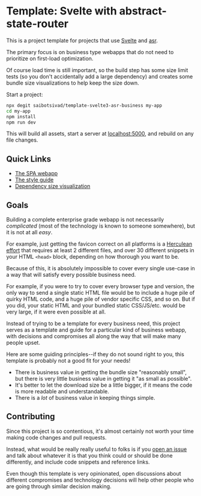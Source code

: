# Template: Svelte with abstract-state-router

This is a project template for projects that use [Svelte](https://svelte.dev) and [asr](https://github.com/TehShrike/abstract-state-router).

The primary focus is on business type webapps that do not need to prioritize on first-load optimization.

Of course load time is still important, so the build step has some size limit tests (so you don't accidentally add a large dependency) and creates some bundle size visualizations to help keep the size down.

Start a project:

```bash
npx degit saibotsivad/template-svelte3-asr-business my-app
cd my-app
npm install
npm run dev
```

This will build all assets, start a server at [localhost:5000](http://localhost:5000), and rebuild on any file changes.

## Quick Links

* [The SPA webapp](http://localhost:5000)
* [The style guide](http://localhost:5000/guide.html)
* [Dependency size visualization](http://localhost:5000/stats.html)

## Goals

Building a complete enterprise grade webapp is not necessarily *complicated* (most of the technology is known to someone somewhere), but it is not at all *easy*.

For example, just getting the favicon correct on all platforms is a [Herculean effort](https://realfavicongenerator.net/) that requires at least 2 different files, and over 30 different snippets in your HTML `<head>` block, depending on how thorough you want to be.

Because of this, it is absolutely impossible to cover every single use-case in a way that will satisfy every possible business need.

For example, if you were to try to cover every browser type and version, the only way to send a single static HTML file would be to include a huge pile of quirky HTML code, and a huge pile of vendor specific CSS, and so on. But if you did, your static HTML and your bundled static CSS/JS/etc. would be very large, if it were even possible at all.

Instead of trying to be a template for every business need, this project serves as a template and guide for a particular kind of business webapp, with decisions and compromises all along the way that will make many people upset.

Here are some guiding principles--if they do not sound right to you, this template is probably not a good fit for your needs!

* There is business value in getting the bundle size "reasonably small", but there is very little business value in getting it "as small as possible".
* It's better to let the download size be a little bigger, if it means the code is more readable and understandable.
* There is a *lot* of business value in keeping things simple.

## Contributing

Since this project is so contentious, it's almost certainly not worth your time making code changes and pull requests.

Instead, what would be really really useful to folks is if you [open an issue](https://github.com/saibotsivad/template-svelte3-asr-business/issues) and talk about whatever it is that you think could or should be done differently, and include code snippets and reference links.

Even though this template is very opinionated, open discussions about different compromises and technology decisions will help other people who are going through similar decision making.
